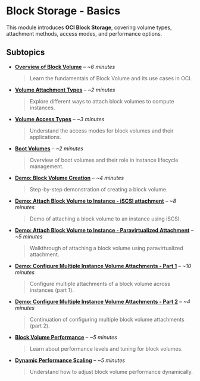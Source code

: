 # Block Storage - Basics

This module introduces **OCI Block Storage**, covering volume types, attachment methods, access modes, and performance options.  

## Subtopics

- [**Overview of Block Volume**](Overview-of-Block-Volume.md) – *~6 minutes*  
  > Learn the fundamentals of Block Volume and its use cases in OCI.  

- [**Volume Attachment Types**](Volume-Attachment-Types.md) – *~2 minutes*  
  > Explore different ways to attach block volumes to compute instances.  

- [**Volume Access Types**](Volume-Access-Types.md) – *~3 minutes*  
  > Understand the access modes for block volumes and their applications.  

- [**Boot Volumes**](Boot-Volumes.md) – *~2 minutes*  
  > Overview of boot volumes and their role in instance lifecycle management.  

- [**Demo: Block Volume Creation**](Demo-Block-Volume-Creation.md) – *~4 minutes*  
  > Step-by-step demonstration of creating a block volume.  

- [**Demo: Attach Block Volume to Instance - iSCSI attachment**](Demo-Attach-Block-Volume-to-Instance-iSCSI-attachment.md) – *~8 minutes*  
  > Demo of attaching a block volume to an instance using iSCSI.  

- [**Demo: Attach Block Volume to Instance - Paravirtualized Attachment**](Demo-Attach-Block-Volume-to-Instance-Paravirtualized-Attachment.md) – *~5 minutes*  
  > Walkthrough of attaching a block volume using paravirtualized attachment.  

- [**Demo: Configure Multiple Instance Volume Attachments - Part 1**](Demo-Configure-Multiple-Instance-Volume-Attachments-Part1.md) – *~10 minutes*  
  > Configure multiple attachments of a block volume across instances (part 1).  

- [**Demo: Configure Multiple Instance Volume Attachments - Part 2**](Demo-Configure-Multiple-Instance-Volume-Attachments-Part2.md) – *~4 minutes*  
  > Continuation of configuring multiple block volume attachments (part 2).  

- [**Block Volume Performance**](Block-Volume-Performance.md) – *~5 minutes*  
  > Learn about performance levels and tuning for block volumes.  

- [**Dynamic Performance Scaling**](Dynamic-performance-scaling.md) – *~5 minutes*  
  > Understand how to adjust block volume performance dynamically.  
